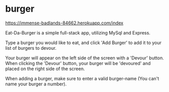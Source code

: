 # burger

https://immense-badlands-84662.herokuapp.com/index

Eat-Da-Burger is a simple full-stack app, utilizing MySql and Express.

Type a burger you would like to eat, and click 'Add Burger' to add it to your list of burgers to devour.

Your burger will appear on the left side of the screen with a 'Devour' button. When clicking the 'Devour' button, your burger will be 'devoured' and placed on the right side of the screen.

When adding a burger, make sure to enter a valid burger-name (You can't name your burger a number).
